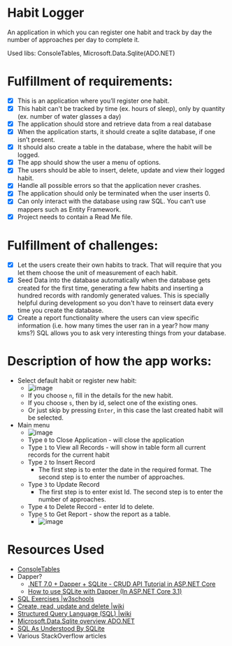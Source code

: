 # Habit Logger

An application in which you can register one habit and track by day the number of approaches per day to complete it.

Used libs: ConsoleTables, Microsoft.Data.Sqlite(ADO.NET)

# Fulfillment of requirements: 
- [x] This is an application where you’ll register one habit.
- [x] This habit can't be tracked by time (ex. hours of sleep), only by quantity (ex. number of water glasses a day)
- [x] The application should store and retrieve data from a real database
- [x] When the application starts, it should create a sqlite database, if one isn’t present.
- [x] It should also create a table in the database, where the habit will be logged.
- [x] The app should show the user a menu of options.
- [x] The users should be able to insert, delete, update and view their logged habit.
- [x] Handle all possible errors so that the application never crashes.
- [x] The application should only be terminated when the user inserts 0.
- [x] Can only interact with the database using raw SQL. You can’t use mappers such as Entity Framework.
- [x] Project needs to contain a Read Me file.

# Fulfillment of challenges:
- [x] Let the users create their own habits to track. That will require that you let them choose the unit of measurement of each habit.
- [x] Seed Data into the database automatically when the database gets created for the first time, generating a few habits and inserting a hundred records with randomly generated values. This is specially helpful during development so you don't have to reinsert data every time you create the database.
- [x] Create a report functionality where the users can view specific information (i.e. how many times the user ran in a year? how many kms?) SQL allows you to ask very interesting things from your database.

# Description of how the app works:

- Select default habit or register new habit:
  - ![image](https://github.com/user-attachments/assets/5c8c850b-bb8b-4cab-8a7d-e3fed1cfab2b)
  - If you choose `n`, fill in the details for the new habit.
  - If you choose `s`, then by id, select one of the existing ones.
  - Or just skip by pressing `Enter`, in this case the last created habit will be selected.
- Main menu
  - ![image](https://github.com/user-attachments/assets/13b075e2-18e0-445a-8594-4b35ff29ab1a)
  - Type `0` to Close Application - will close the application
  - Type `1` to View all Records - will show in table form all current records for the current habit
  - Type `2` to Insert Record
    - The first step is to enter the date in the required format. The second step is to enter the number of approaches.
  - Type `3` to Update Record
    - The first step is to enter exist Id. The second step is to enter the number of approaches.
  - Type `4` to Delete Record - enter Id to delete.
  - Type `5` to Get Report - show the report as a table.
    - ![image](https://github.com/user-attachments/assets/62310bfc-7f31-4bdb-81d1-b873bc157412)

# Resources Used
- [ConsoleTables](https://github.com/khalidabuhakmeh/ConsoleTables)
- Dapper?
  - [.NET 7.0 + Dapper + SQLite - CRUD API Tutorial in ASP.NET Core](https://jasonwatmore.com/net-7-dapper-sqlite-crud-api-tutorial-in-aspnet-core)
  - [How to use SQLite with Dapper (In ASP.NET Core 3.1)](https://dotnetcorecentral.com/blog/how-to-use-sqlite-with-dapper/)
- [SQL Exercises |w3schools](https://www.w3schools.com/sql/sql_exercises.asp)
- [Create, read, update and delete |wiki](https://en.wikipedia.org/wiki/Create,_read,_update_and_delete)
- [Structured Query Language (SQL) |wiki](https://en.wikipedia.org/wiki/SQL)
- [Microsoft.Data.Sqlite overview ADO.NET](https://learn.microsoft.com/en-us/dotnet/standard/data/sqlite/?tabs=visual-studio)
- [SQL As Understood By SQLite](https://www.sqlite.org/lang.html)
- Various StackOverflow articles
